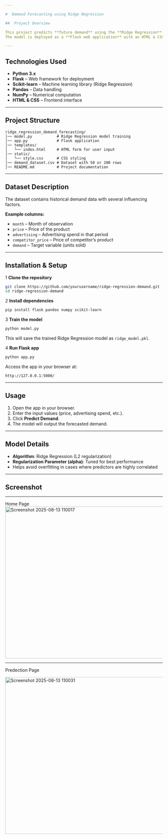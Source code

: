 ```yaml
---

#  Demand Forecasting using Ridge Regression

##  Project Overview

This project predicts **future demand** using the **Ridge Regression** algorithm, which is a type of linear regression with **L2 regularization** to prevent overfitting.
The model is deployed as a **Flask web application** with an HTML & CSS interface, allowing users to input relevant features and get forecasted demand instantly.

---
```


##  Technologies Used

* **Python 3.x**
* **Flask** – Web framework for deployment
* **Scikit-learn** – Machine learning library (Ridge Regression)
* **Pandas** – Data handling
* **NumPy** – Numerical computation
* **HTML & CSS** – Frontend interface

---

##  Project Structure

```
ridge_regression_demand_forecasting/
│── model.py           # Ridge Regression model training
│── app.py             # Flask application
│── templates/
│   └── index.html     # HTML form for user input
│── static/
│   └── style.css      # CSS styling
│── demand_dataset.csv # Dataset with 50 or 200 rows
│── README.md          # Project documentation
```

---

##  Dataset Description

The dataset contains historical demand data with several influencing factors.

**Example columns:**

* `month` – Month of observation
* `price` – Price of the product
* `advertising` – Advertising spend in that period
* `competitor_price` – Price of competitor’s product
* `demand` – Target variable (units sold)

---

##  Installation & Setup

1️ **Clone the repository**

```bash
git clone https://github.com/yourusername/ridge-regression-demand.git
cd ridge-regression-demand
```

2️ **Install dependencies**

```bash
pip install flask pandas numpy scikit-learn
```

3️ **Train the model**

```bash
python model.py
```

This will save the trained Ridge Regression model as `ridge_model.pkl`.

4️ **Run Flask app**

```bash
python app.py
```

Access the app in your browser at:

```
http://127.0.0.1:5000/
```

---

##  Usage

1. Open the app in your browser.
2. Enter the input values (price, advertising spend, etc.).
3. Click **Predict Demand**.
4. The model will output the forecasted demand.

---

##  Model Details

* **Algorithm**: Ridge Regression (L2 regularization)
* **Regularization Parameter (alpha)**: Tuned for best performance
* Helps avoid overfitting in cases where predictors are highly correlated

---

##  Screenshot
---   
Home Page
  <img width="620" height="486" alt="Screenshot 2025-08-13 110017" src="https://github.com/user-attachments/assets/e3aff99f-6220-4446-a86b-1f69b9b67a54" />

---

Predection Page

<img width="587" height="502" alt="Screenshot 2025-08-13 110031" src="https://github.com/user-attachments/assets/ba9a02ff-62a0-494e-8896-9e57819b450e" />
